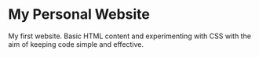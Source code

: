 # My Personal Website
My first website.
Basic HTML content and experimenting with CSS with the aim of keeping code simple and effective.
